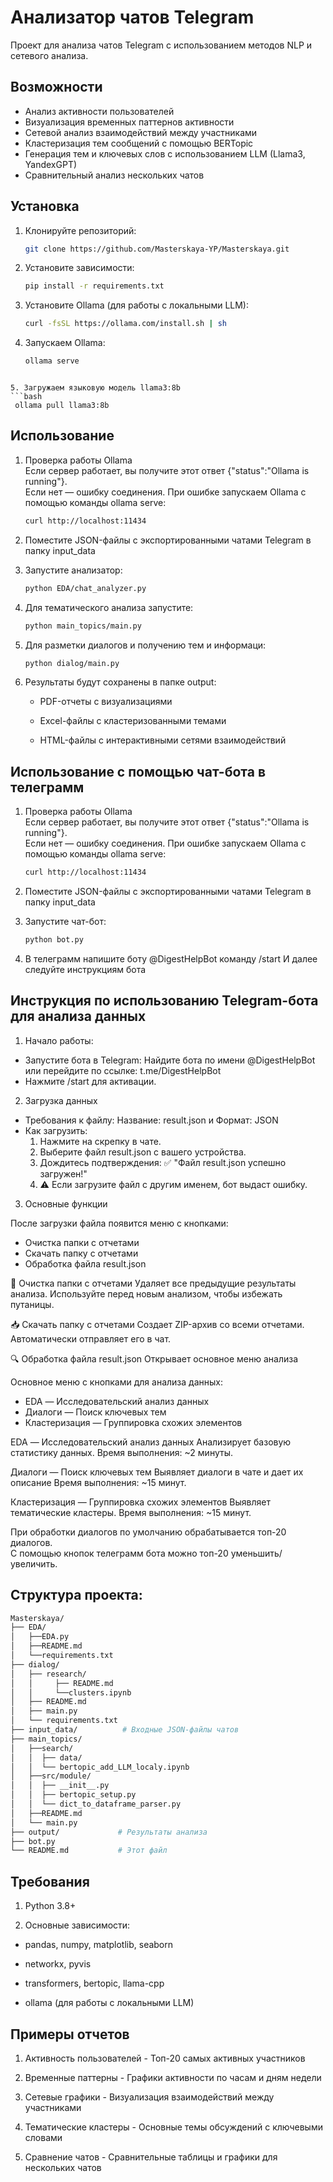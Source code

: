 # Анализатор чатов Telegram

Проект для анализа чатов Telegram с использованием методов NLP и сетевого анализа.

## Возможности

- Анализ активности пользователей
- Визуализация временных паттернов активности
- Сетевой анализ взаимодействий между участниками
- Кластеризация тем сообщений с помощью BERTopic
- Генерация тем и ключевых слов с использованием LLM (Llama3, YandexGPT)
- Сравнительный анализ нескольких чатов

## Установка

1. Клонируйте репозиторий:
   ```bash
   git clone https://github.com/Masterskaya-YP/Masterskaya.git
   ```
2. Установите зависимости:
   ```bash
   pip install -r requirements.txt
   ```

3. Установите Ollama (для работы с локальными LLM):
   ```bash
   curl -fsSL https://ollama.com/install.sh | sh
   ```

4. Запускаем  Ollama:
   ```bash
   ollama serve
  ```

5. Загружаем языковую модель llama3:8b
  ```bash
   ollama pull llama3:8b
  ```  


## Использование

1. Проверка работы Ollama  
Если сервер работает, вы получите этот ответ {"status":"Ollama is running"}.  
Если нет — ошибку соединения. При ошибке запускаем  Ollama с помощью команды ollama serve:
   ```bash
   curl http://localhost:11434
   ```

2. Поместите JSON-файлы с экспортированными чатами Telegram в папку input_data

3. Запустите анализатор:
   ```bash
   python EDA/chat_analyzer.py
   ```
4. Для тематического анализа запустите:
   ```bash
   python main_topics/main.py
   ```
5. Для разметки диалогов и получению тем и информаци:
   ```bash
   python dialog/main.py
   ```
6. Результаты будут сохранены в папке output:

   - PDF-отчеты с визуализациями

   - Excel-файлы с кластеризованными темами

   - HTML-файлы с интерактивными сетями взаимодействий

## Использование с помощью чат-бота в телеграмм

1. Проверка работы Ollama  
Если сервер работает, вы получите этот ответ {"status":"Ollama is running"}.  
Если нет — ошибку соединения. При ошибке запускаем  Ollama с помощью команды ollama serve:
   ```bash
   curl http://localhost:11434
   ```

2. Поместите JSON-файлы с экспортированными чатами Telegram в папку input_data

3. Запустите чат-бот:
   ```bash
   python bot.py
   ```

4. В телеграмм напишите боту @DigestHelpBot команду /start И далее следуйте инструкциям бота

## Инструкция по использованию Telegram-бота для анализа данных

1. Начало работы:
* Запустите бота в Telegram: Найдите бота по имени @DigestHelpBot или перейдите по ссылке: t.me/DigestHelpBot
* Нажмите /start для активации.

2. Загрузка данных
* Требования к файлу: Название: result.json и Формат: JSON
* Как загрузить:
   1. Нажмите на скрепку в чате.
   2. Выберите файл result.json с вашего устройства.
   3. Дождитесь подтверждения: ✅ "Файл result.json успешно загружен!"
   4. ⚠️ Если загрузите файл с другим именем, бот выдаст ошибку.

3. Основные функции

После загрузки файла появится меню с кнопками:
* Очистка папки с отчетами
* Скачать папку с отчетами
* Обработка файла result.json

🧹 Очистка папки с отчетами
Удаляет все предыдущие результаты анализа.
Используйте перед новым анализом, чтобы избежать путаницы.

📥 Скачать папку с отчетами
Создает ZIP-архив со всеми отчетами.
Автоматически отправляет его в чат.

🔍 Обработка файла result.json  Открывает основное меню анализа

Основное меню с кнопками для анализа данных:
* EDA — Исследовательский анализ данных
* Диалоги — Поиск ключевых тем
* Кластеризация — Группировка схожих элементов

EDA — Исследовательский анализ данных
Анализирует базовую статистику данных.
Время выполнения: ~2 минуты.

Диалоги — Поиск ключевых тем
Выявляет диалоги в чате и дает их описание
Время выполнения: ~15 минут.

Кластеризация — Группировка схожих элементов
Выявляет тематические кластеры.
Время выполнения: ~15 минут.

При обработки диалогов по умолчанию обрабатывается топ-20 диалогов.  
С помощью кнопок телеграмм бота можно топ-20 уменьшить/увеличить.


## Структура проекта:

```bash
Masterskaya/
├── EDA/
│   ├──EDA.py
│   ├──README.md
│   └──requirements.txt
├── dialog/
│   ├── research/
│   │     ├── README.md
│   │     └──clusters.ipynb
│   ├── README.md  
│   ├── main.py
│   └── requirements.txt  
├── input_data/          # Входные JSON-файлы чатов
├── main_topics/
│   ├──search/
│   │  ├── data/
│   │  └── bertopic_add_LLM_localy.ipynb
│   ├──src/module/
│   │  ├── __init__.py
│   │  ├── bertopic_setup.py
│   │  └── dict_to_dataframe_parser.py
│   ├──README.md
│   └── main.py
├── output/             # Результаты анализа
├── bot.py
└── README.md           # Этот файл
```

## Требования
1. Python 3.8+

2. Основные зависимости:

- pandas, numpy, matplotlib, seaborn

- networkx, pyvis

- transformers, bertopic, llama-cpp

- ollama (для работы с локальными LLM)

## Примеры отчетов

1. Активность пользователей - Топ-20 самых активных участников

2. Временные паттерны - Графики активности по часам и дням недели

3. Сетевые графики - Визуализация взаимодействий между участниками

4. Тематические кластеры - Основные темы обсуждений с ключевыми словами

5. Сравнение чатов - Сравнительные таблицы и графики для нескольких чатов    
